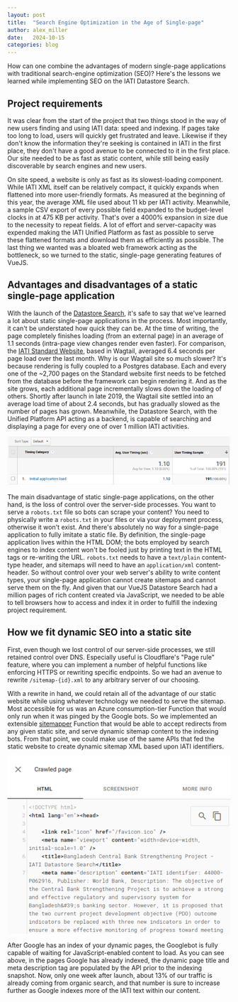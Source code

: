 ```yaml
---
layout: post
title:  "Search Engine Optimization in the Age of Single-page"
author: alex_miller
date:   2024-10-15
categories: blog
---
```


How can one combine the advantages of modern single-page applications with traditional search-engine optimization (SEO)? Here's the lessons we learned while implementing SEO on the IATI Datastore Search.

## Project requirements

It was clear from the start of the project that two things stood in the way of new users finding and using IATI data: speed and indexing. If pages take too long to load, users will quickly get frustrated and leave. Likewise if they don't know the information they're seeking is contained in IATI in the first place, they don't have a good avenue to be connected to it in the first place. Our site needed to be as fast as static content, while still being easily discoverable by search engines and new users.

On site speed, a website is only as fast as its slowest-loading component. While IATI XML itself can be relatively compact, it quickly expands when flattened into more user-friendly formats. As measured at the beginning of this year, the average XML file used about 11 kb per IATI activity. Meanwhile, a sample CSV export of every possible field expanded to the budget-level clocks in at 475 KB per activity. That's over a 4000% expansion in size due to the necessity to repeat fields. A lot of effort and server-capacity was expended making the IATI Unified Platform as fast as possible to serve these flattened formats and download them as efficiently as possible. The last thing we wanted was a bloated web framework acting as the bottleneck, so we turned to the static, single-page generating features of VueJS.

## Advantages and disadvantages of a static single-page application

With the launch of the [Datastore Search](https://iatidatastore.iatistandard.org), it's safe to say that we've learned a lot about static single-page applications in the process. Most importantly, it can't be understated how quick they can be. At the time of writing, the page completely finishes loading (from an external page) in an average of 1.1 seconds (intra-page view changes render even faster). For comparison, the [IATI Standard Website](https://iatistandard.org/), based in Wagtail, averaged 6.4 seconds per page load over the last month. Why is our Wagtail site so much slower? It's because rendering is fully coupled to a Postgres database. Each and every one of the ~2,700 pages on the Standard website first needs to be fetched from the database before the framework can begin rendering it. And as the site grows, each additional page incrementally slows down the loading of others. Shortly after launch in late 2019, the Wagtail site settled into an average load time of about 2.4 seconds, but has gradually slowed as the number of pages has grown. Meanwhile, the Datastore Search, with the Unified Platform API acting as a backend, is capable of searching and displaying a page for every one of over 1 million IATI activities.

![Google Analytics showing an average of 1.1 second loads over 191 users](/assets/fast.png)

The main disadvantage of static single-page applications, on the other hand, is the loss of control over the server-side processes. You want to serve a `robots.txt` file so bots can scrape your content? You need to physically write a `robots.txt` in your files or via your deployment process, otherwise it won't exist. And there's absolutely no way for a single-page application to fully imitate a static file. By definition, the single-page application lives within the HTML DOM; the bots employed by search engines to index content won't be fooled just by printing text in the HTML tags or re-writing the URL. `robots.txt` needs to have a `text/plain` content-type header, and sitemaps will need to have an `application/xml` content-header. So without control over your web server's ability to write content types, your single-page application cannot create sitemaps and cannot serve them on the fly. And given that our VueJS Datastore Search had a million pages of rich content created via JavaScript, we needed to be able to tell browsers how to access and index it in order to fulfill the indexing project requirement.

## How we fit dynamic SEO into a static site

First, even though we lost control of our server-side processes, we still retained control over DNS. Especially useful is Cloudflare's "Page rule" feature, where you can implement a number of helpful functions like enforcing HTTPS or rewriting specific endpoints. So we had an avenue to rewrite `/sitemap-{id}.xml` to any arbitrary server of our choosing.

With a rewrite in hand, we could retain all of the advantage of our static website while using whatever technology we needed to serve the sitemap. Most accessible for us was an Azure consumption-tier Function that would only run when it was pinged by the Google bots. So we implemented an extensible [sitemapper](https://github.com/IATI/sitemapper) Function that would be able to accept redirects from any given static site, and serve dynamic sitemap content to the indexing bots. From that point, we could make use of the same APIs that fed the static website to create dynamic sitemap XML based upon IATI identifiers.

![Google Search Console showing the HTML of a crawled page with a title and meta description tag](/assets/crawled_seo.png)

After Google has an index of your dynamic pages, the Googlebot is fully capable of waiting for JavaScript-enabled content to load. As you can see above, in the pages Google has already indexed, the dynamic page title and meta description tag are populated by the API prior to the indexing snapshot. Now, only one week after launch, about 13% of our traffic is already coming from organic search, and that number is sure to increase further as Google indexes more of the IATI text within our content.
